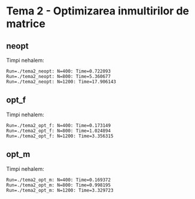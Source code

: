 # Tema 2 - Optimizarea inmultirilor de matrice
## neopt
Timpi nehalem:
```
Run=./tema2_neopt: N=400: Time=0.722093
Run=./tema2_neopt: N=800: Time=5.360677
Run=./tema2_neopt: N=1200: Time=17.906143
```

## opt_f
Timpi nehalem:
```
Run=./tema2_opt_f: N=400: Time=0.173149
Run=./tema2_opt_f: N=800: Time=1.024894
Run=./tema2_opt_f: N=1200: Time=3.356315
```

## opt_m
Timpi nehalem:
```
Run=./tema2_opt_m: N=400: Time=0.169372
Run=./tema2_opt_m: N=800: Time=0.998195
Run=./tema2_opt_m: N=1200: Time=3.329723
```